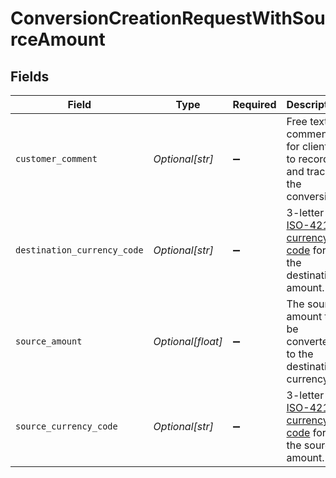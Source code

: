 # ConversionCreationRequestWithSourceAmount


## Fields

| Field                                                                                                           | Type                                                                                                            | Required                                                                                                        | Description                                                                                                     | Example                                                                                                         |
| --------------------------------------------------------------------------------------------------------------- | --------------------------------------------------------------------------------------------------------------- | --------------------------------------------------------------------------------------------------------------- | --------------------------------------------------------------------------------------------------------------- | --------------------------------------------------------------------------------------------------------------- |
| `customer_comment`                                                                                              | *Optional[str]*                                                                                                 | :heavy_minus_sign:                                                                                              | Free text comment for clients to record and track the conversion.                                               | Converting SGD to INR during Travel.                                                                            |
| `destination_currency_code`                                                                                     | *Optional[str]*                                                                                                 | :heavy_minus_sign:                                                                                              | 3-letter [ISO-4217 currency code](https://www.iso.org/iso-4217-currency-codes.html) for the destination amount. | SGD                                                                                                             |
| `source_amount`                                                                                                 | *Optional[float]*                                                                                               | :heavy_minus_sign:                                                                                              | The source amount to be converted to the destination currency.                                                  | 13.42                                                                                                           |
| `source_currency_code`                                                                                          | *Optional[str]*                                                                                                 | :heavy_minus_sign:                                                                                              | 3-letter [ISO-4217 currency code](https://www.iso.org/iso-4217-currency-codes.html) for the source amount.      | USD                                                                                                             |